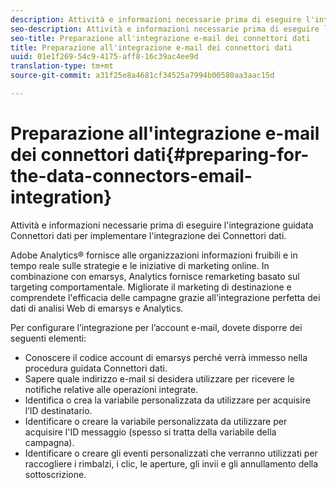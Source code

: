 ```yaml
---
description: Attività e informazioni necessarie prima di eseguire l'integrazione guidata Connettori dati per implementare l'integrazione dei Connettori dati.
seo-description: Attività e informazioni necessarie prima di eseguire l'integrazione guidata Connettori dati per implementare l'integrazione dei Connettori dati.
seo-title: Preparazione all'integrazione e-mail dei connettori dati
title: Preparazione all'integrazione e-mail dei connettori dati
uuid: 01e1f269-54c9-4175-aff8-16c39ac4ee9d
translation-type: tm+mt
source-git-commit: a31f25e8a4681cf34525a7994b00580aa3aac15d

---
```



# Preparazione all'integrazione e-mail dei connettori dati{#preparing-for-the-data-connectors-email-integration}

Attività e informazioni necessarie prima di eseguire l'integrazione guidata Connettori dati per implementare l'integrazione dei Connettori dati.

Adobe Analytics® fornisce alle organizzazioni informazioni fruibili e in tempo reale sulle strategie e le iniziative di marketing online. In combinazione con emarsys, Analytics fornisce remarketing basato sul targeting comportamentale. Migliorate il marketing di destinazione e comprendete l'efficacia delle campagne grazie all'integrazione perfetta dei dati di analisi Web di emarsys e Analytics.

Per configurare l’integrazione per l’account e-mail, dovete disporre dei seguenti elementi:

* Conoscere il codice account di emarsys perché verrà immesso nella procedura guidata Connettori dati.
* Sapere quale indirizzo e-mail si desidera utilizzare per ricevere le notifiche relative alle operazioni integrate.
* Identifica o crea la variabile personalizzata da utilizzare per acquisire l’ID destinatario.
* Identificare o creare la variabile personalizzata da utilizzare per acquisire l'ID messaggio (spesso si tratta della variabile della campagna).
* Identificare o creare gli eventi personalizzati che verranno utilizzati per raccogliere i rimbalzi, i clic, le aperture, gli invii e gli annullamento della sottoscrizione.

